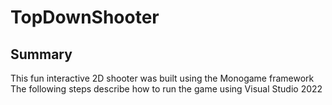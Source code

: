 # TopDownShooter

## Summary
This fun interactive 2D shooter was built using the Monogame framework
The following steps describe how to run the game using Visual Studio 2022
